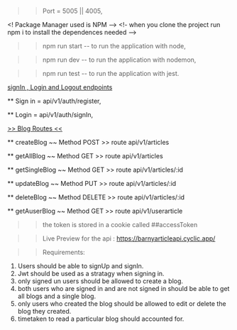 > > Port = 5005 || 4005,

<! Package Manager used is NPM --> <!- when you clone the project run npm i to
install the dependences needed -->

> > npm run start -- to run the application with node,

> > npm run dev -- to run the application with nodemon,

> > npm run test -- to run the application with jest.

<ins> signIn , Login and Logout endpoints</ins>

\*\* Sign in = api/v1/auth/register,

\*\* Login = api/v1/auth/signIn,

<ins> >> Blog Routes << </ins>

\*\* createBlog ~~ Method POST >> route api/v1/articles

\*\* getAllBlog ~~ Method GET >> route api/v1/articles

\*\* getSingleBlog ~~ Method GET >> route api/v1/articles/:id

\*\* updateBlog ~~ Method PUT >> route api/v1/articles/:id

\*\* deleteBlog ~~ Method DELETE >> route api/v1/articles/:id

\*\* getAuserBlog ~~ Method GET >> route api/v1/userarticle

> > the token is stored in a cookie called ##accessToken

> > Live Preview for the api : https://barnyarticleapi.cyclic.app/

> > Requirements:

1.  Users should be able to signUp and signIn.
2.  Jwt should be used as a stratagy when signing in.
3.  only signed un users should be allowed to create a blog.
4.  both users who are signed in and are not signed in should be able to get all
    blogs and a single blog.
5.  only users who created the blog should be allowed to edit or delete the blog
    they created.
6.  timetaken to read a particular blog should accounted for.
